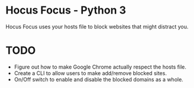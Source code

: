 # Hocus Focus - Python 3

Hocus Focus uses your hosts file to block websites that might distract you.

# TODO

+ Figure out how to make Google Chrome actually respect the hosts file.
+ Create a CLI to allow users to make add/remove blocked sites.
+ On/Off switch to enable and disable the blocked domains as a whole.
